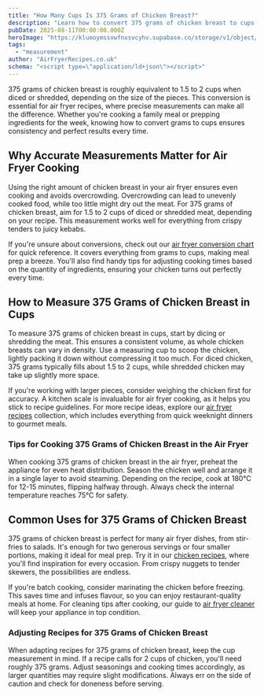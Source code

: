 ```yaml
---
title: "How Many Cups Is 375 Grams of Chicken Breast?"
description: "Learn how to convert 375 grams of chicken breast to cups for perfect air fryer recipes every time. Get accurate measurements in seconds!"
pubDate: 2025-08-11T00:00:00.000Z
heroImage: "https://klueoymssxwfnxsvcyhv.supabase.co/storage/v1/object/public/md/how-many-cups-is-375-grams-of-chicken-breast-b04f47f5.webp"
tags:
  - "measurement"
author: "AirFryerRecipes.co.uk"
schema: "<script type=\"application/ld+json\"></script>"
---
```


<p>375 grams of chicken breast is roughly equivalent to 1.5 to 2 cups when diced or shredded, depending on the size of the pieces. This conversion is essential for air fryer recipes, where precise measurements can make all the difference. Whether you're cooking a family meal or prepping ingredients for the week, knowing how to convert grams to cups ensures consistency and perfect results every time.</p>

<h2>Why Accurate Measurements Matter for Air Fryer Cooking</h2>
<p>Using the right amount of chicken breast in your air fryer ensures even cooking and avoids overcrowding. Overcrowding can lead to unevenly cooked food, while too little might dry out the meat. For 375 grams of chicken breast, aim for 1.5 to 2 cups of diced or shredded meat, depending on your recipe. This measurement works well for everything from crispy tenders to juicy kebabs.</p>
<p>If you're unsure about conversions, check out our <a href=https://www.airfryerrecipe.co.uk/air-fryer-conversion-chart>air fryer conversion chart</a> for quick reference. It covers everything from grams to cups, making meal prep a breeze. You'll also find handy tips for adjusting cooking times based on the quantity of ingredients, ensuring your chicken turns out perfectly every time.</p>

<h2>How to Measure 375 Grams of Chicken Breast in Cups</h2>
<p>To measure 375 grams of chicken breast in cups, start by dicing or shredding the meat. This ensures a consistent volume, as whole chicken breasts can vary in density. Use a measuring cup to scoop the chicken, lightly packing it down without compressing it too much. For diced chicken, 375 grams typically fills about 1.5 to 2 cups, while shredded chicken may take up slightly more space.</p>
<p>If you're working with larger pieces, consider weighing the chicken first for accuracy. A kitchen scale is invaluable for air fryer cooking, as it helps you stick to recipe guidelines. For more recipe ideas, explore our <a href=https://www.airfryerrecipe.co.uk/recipes>air fryer recipes</a> collection, which includes everything from quick weeknight dinners to gourmet meals.</p>

<h3>Tips for Cooking 375 Grams of Chicken Breast in the Air Fryer</h3>
<p>When cooking 375 grams of chicken breast in the air fryer, preheat the appliance for even heat distribution. Season the chicken well and arrange it in a single layer to avoid steaming. Depending on the recipe, cook at 180°C for 12-15 minutes, flipping halfway through. Always check the internal temperature reaches 75°C for safety.</p>

<h2>Common Uses for 375 Grams of Chicken Breast</h2>
<p>375 grams of chicken breast is perfect for many air fryer dishes, from stir-fries to salads. It's enough for two generous servings or four smaller portions, making it ideal for meal prep. Try it in our <a href=https://www.airfryerrecipe.co.uk/recipe-category/chicken>chicken recipes</a>, where you'll find inspiration for every occasion. From crispy nuggets to tender skewers, the possibilities are endless.</p>
<p>If you're batch cooking, consider marinating the chicken before freezing. This saves time and infuses flavour, so you can enjoy restaurant-quality meals at home. For cleaning tips after cooking, our guide to <a href=https://www.airfryerrecipe.co.uk/air-fryer-cleaner>air fryer cleaner</a> will keep your appliance in top condition.</p>

<h3>Adjusting Recipes for 375 Grams of Chicken Breast</h3>
<p>When adapting recipes for 375 grams of chicken breast, keep the cup measurement in mind. If a recipe calls for 2 cups of chicken, you'll need roughly 375 grams. Adjust seasonings and cooking times accordingly, as larger quantities may require slight modifications. Always err on the side of caution and check for doneness before serving.</p>